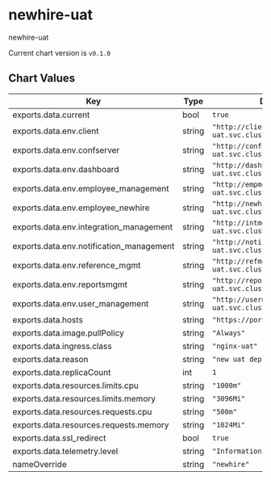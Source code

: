 newhire-uat
===========
newhire-uat

Current chart version is `v0.1.0`





## Chart Values

| Key | Type | Default | Description |
|-----|------|---------|-------------|
| exports.data.current | bool | `true` |  |
| exports.data.env.client | string | `"http://client.backend-uat.svc.cluster.local:8802"` |  |
| exports.data.env.confserver | string | `"http://confserver.backend-uat.svc.cluster.local:4000"` |  |
| exports.data.env.dashboard | string | `"http://dashboard.backend-uat.svc.cluster.local:8808"` |  |
| exports.data.env.employee_management | string | `"http://empmgmt.backend-uat.svc.cluster.local:8803"` |  |
| exports.data.env.employee_newhire | string | `"http://newhire.backend-uat.svc.cluster.local:8806"` |  |
| exports.data.env.integration_management | string | `"http://intmgmt.backend-uat.svc.cluster.local:8810"` |  |
| exports.data.env.notification_management | string | `"http://notifymgmt.backend-uat.svc.cluster.local:8807"` |  |
| exports.data.env.reference_mgmt | string | `"http://refmgmt.backend-uat.svc.cluster.local:8804"` |  |
| exports.data.env.reportsmgmt | string | `"http://reportsmgmt.backend-uat.svc.cluster.local:8812"` |  |
| exports.data.env.user_management | string | `"http://usermgmt.backend-uat.svc.cluster.local:8801"` |  |
| exports.data.hosts | string | `"https://portaluat.mybbsi.com"` |  |
| exports.data.image.pullPolicy | string | `"Always"` |  |
| exports.data.ingress.class | string | `"nginx-uat"` |  |
| exports.data.reason | string | `"new uat deploy"` |  |
| exports.data.replicaCount | int | `1` |  |
| exports.data.resources.limits.cpu | string | `"1000m"` |  |
| exports.data.resources.limits.memory | string | `"3096Mi"` |  |
| exports.data.resources.requests.cpu | string | `"500m"` |  |
| exports.data.resources.requests.memory | string | `"1024Mi"` |  |
| exports.data.ssl_redirect | bool | `true` |  |
| exports.data.telemetry.level | string | `"Information"` |  |
| nameOverride | string | `"newhire"` |  |

